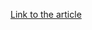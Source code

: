 [Link to the article](https://blag.nullteilerfrei.de/2020/04/26/use-ghidra-to-decrypt-strings-of-kpotstealer-malware/)
